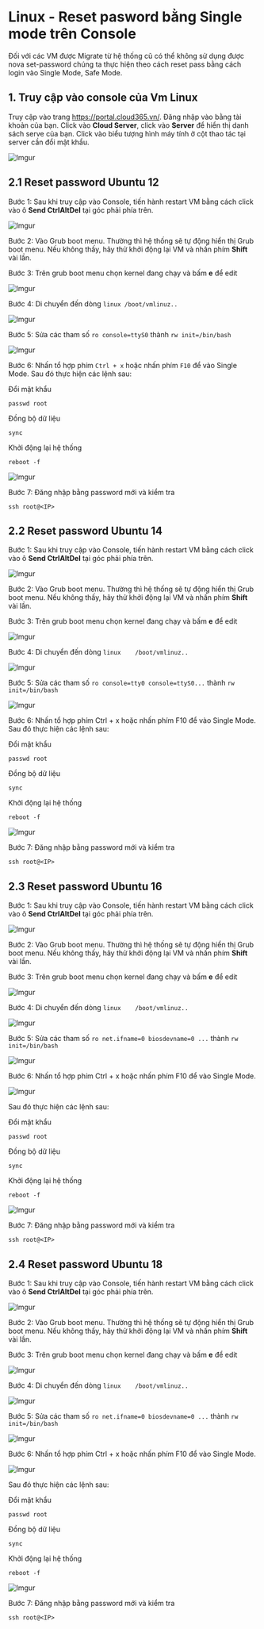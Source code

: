 # Linux - Reset pasword bằng Single mode trên Console

Đối với các VM được Migrate từ hệ thống cũ có thể không sử dụng được nova set-password chúng ta thực hiện theo cách reset pass bằng cách login vào Single Mode, Safe Mode.

## 1. Truy cập vào console của Vm Linux 

Truy cập vào trang https://portal.cloud365.vn/. Đăng nhập vào bằng tài khoản của bạn. Click vào **Cloud Server**, click vào **Server** để hiển thị danh sách serve của bạn. Click vào biểu tượng hình máy tính ở cột thao tác tại server cần đổi mật khẩu.

![Imgur](https://i.imgur.com/Sh4bFmJ.png)

## 2.1  Reset password Ubuntu 12

Bước 1: Sau khi truy cập vào Console, tiến hành restart VM bằng cách click vào ô **Send CtrlAltDel** tại góc phải phía trên.

![Imgur](https://i.imgur.com/ae8FgQi.png)

Bước 2: Vào Grub boot menu. Thường thì hệ thống sẽ tự động hiển thị Grub boot menu. Nếu không thấy, hãy thử khởi động lại VM và nhấn phím **Shift** vài lần.

Bước 3: Trên grub boot menu chọn kernel đang chạy và bấm **e** để edit 

![Imgur](https://i.imgur.com/L5N1pkT.png)

Bước 4: Di chuyển đến dòng `linux /boot/vmlinuz..`

![Imgur](https://i.imgur.com/UkgX4xB.png)

Bước 5: Sửa các tham số `ro console=ttyS0` thành `rw init=/bin/bash`

![Imgur](https://i.imgur.com/sm78E5f.png)

Bước 6: Nhấn tổ hợp phím `Ctrl + x` hoặc nhấn phím `F10` để vào Single Mode. Sau đó thực hiện các lệnh sau:

Đổi mật khẩu

    passwd root

Đồng bộ dữ liệu

    sync

Khởi động lại hệ thống

    reboot -f

![Imgur](https://i.imgur.com/fqdKNX2.png)

Bước 7: Đăng nhập bằng password mới và kiểm tra 

    ssh root@<IP> 

## 2.2  Reset password Ubuntu 14

Bước 1: Sau khi truy cập vào Console, tiến hành restart VM bằng cách click vào ô **Send CtrlAltDel** tại góc phải phía trên.

![Imgur](https://i.imgur.com/58fz64Q.png)

Bước 2: Vào Grub boot menu. Thường thì hệ thống sẽ tự động hiển thị Grub boot menu. Nếu không thấy, hãy thử khởi động lại VM và nhấn phím **Shift** vài lần.

Bước 3: Trên grub boot menu chọn kernel đang chạy và bấm **e** để edit 

![Imgur](https://i.imgur.com/mNwstTg.png)

Bước 4: Di chuyển đến dòng `linux    /boot/vmlinuz..`

![Imgur](https://i.imgur.com/vRZt5SN.png)

Bước 5: Sửa các tham số `ro console=tty0 console=ttyS0...` thành `rw init=/bin/bash`

![Imgur](https://i.imgur.com/52rBMeg.png)

Bước 6: Nhấn tổ hợp phím Ctrl + x hoặc nhấn phím F10 để vào Single Mode. Sau đó thực hiện các lệnh sau:

Đổi mật khẩu

    passwd root

Đồng bộ dữ liệu

    sync

Khởi động lại hệ thống

    reboot -f

![Imgur](https://i.imgur.com/beuXJ8k.png)

Bước 7: Đăng nhập bằng password mới và kiểm tra 

    ssh root@<IP> 

## 2.3  Reset password Ubuntu 16

Bước 1: Sau khi truy cập vào Console, tiến hành restart VM bằng cách click vào ô **Send CtrlAltDel** tại góc phải phía trên.

![Imgur](https://i.imgur.com/mGkAKHF.png)

Bước 2: Vào Grub boot menu. Thường thì hệ thống sẽ tự động hiển thị Grub boot menu. Nếu không thấy, hãy thử khởi động lại VM và nhấn phím **Shift** vài lần.

Bước 3: Trên grub boot menu chọn kernel đang chạy và bấm **e** để edit 

![Imgur](https://i.imgur.com/6XbXXAT.png)

Bước 4: Di chuyển đến dòng `linux    /boot/vmlinuz..`

![Imgur](https://i.imgur.com/PMYPJGe.png)

Bước 5: Sửa các tham số `ro net.ifname=0 biosdevname=0 ...` thành `rw init=/bin/bash`

![Imgur](https://i.imgur.com/kfc9aIo.png)

Bước 6: Nhấn tổ hợp phím Ctrl + x hoặc nhấn phím F10 để vào Single Mode. 

![Imgur](https://i.imgur.com/ApIedlv.png)

Sau đó thực hiện các lệnh sau:

Đổi mật khẩu

    passwd root

Đồng bộ dữ liệu

    sync

Khởi động lại hệ thống

    reboot -f

![Imgur](https://i.imgur.com/mhyxd78.png)

Bước 7: Đăng nhập bằng password mới và kiểm tra 

    ssh root@<IP> 

## 2.4  Reset password Ubuntu 18

Bước 1: Sau khi truy cập vào Console, tiến hành restart VM bằng cách click vào ô **Send CtrlAltDel** tại góc phải phía trên.

![Imgur](https://i.imgur.com/U26zL8f.png)

Bước 2: Vào Grub boot menu. Thường thì hệ thống sẽ tự động hiển thị Grub boot menu. Nếu không thấy, hãy thử khởi động lại VM và nhấn phím **Shift** vài lần.

Bước 3: Trên grub boot menu chọn kernel đang chạy và bấm **e** để edit 

![Imgur](https://i.imgur.com/8CRPPPx.png)

Bước 4: Di chuyển đến dòng `linux    /boot/vmlinuz..`

![Imgur](https://i.imgur.com/qpBsdDx.png)

Bước 5: Sửa các tham số `ro net.ifname=0 biosdevname=0 ...` thành `rw init=/bin/bash`

![Imgur](https://i.imgur.com/aKUIM18.png)

Bước 6: Nhấn tổ hợp phím Ctrl + x hoặc nhấn phím F10 để vào Single Mode. 

![Imgur](https://i.imgur.com/5eRfAJD.png)

Sau đó thực hiện các lệnh sau:

Đổi mật khẩu

    passwd root

Đồng bộ dữ liệu

    sync

Khởi động lại hệ thống

    reboot -f

![Imgur](https://i.imgur.com/k5gv40C.png)

Bước 7: Đăng nhập bằng password mới và kiểm tra 

    ssh root@<IP> 

